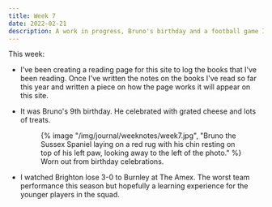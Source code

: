 ```yaml
---
title: Week 7
date: 2022-02-21
description: A work in progress, Bruno's birthday and a football game I'd rather forget about.
---
```


This week:

- I've been creating a reading page for this site to log the books that I've been reading. Once I've written the notes on the books I've read so far this year and written a piece on how the page works it will appear on this site.

- It was Bruno's 9th birthday. He celebrated with grated cheese and lots of treats.

  <figure>
    {% image "/img/journal/weeknotes/week7.jpg", "Bruno the Sussex Spaniel laying on a red rug with his chin resting on top of his left paw, looking away to the left of the photo." %}
    <figcaption>Worn out from birthday celebrations.</figcaption>
  </figure>

- I watched Brighton lose 3-0 to Burnley at The Amex. The worst team performance this season but hopefully a learning experience for the younger players in the squad.
